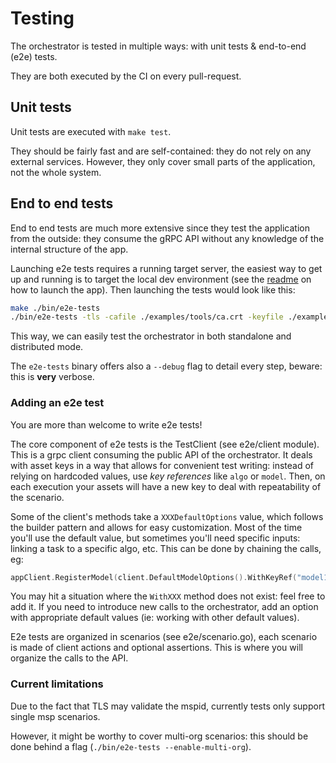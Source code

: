 # Testing

The orchestrator is tested in multiple ways: with unit tests & end-to-end (e2e) tests.

They are both executed by the CI on every pull-request.

## Unit tests

Unit tests are executed with `make test`.

They should be fairly fast and are self-contained: they do not rely on any external services.
However, they only cover small parts of the application, not the whole system.

## End to end tests

End to end tests are much more extensive since they test the application from the outside:
they consume the gRPC API without any knowledge of the internal structure of the app.

Launching e2e tests requires a running target server, the easiest way to get up and running
is to target the local dev environment (see the [readme](../README.md) on how to launch the app).
Then launching the tests would look like this:

```sh
make ./bin/e2e-tests
./bin/e2e-tests -tls -cafile ./examples/tools/ca.crt -keyfile ./examples/tools/client-org-1.key -certfile ./examples/tools/client-org-1.crt -server_addr orchestrator.node-1.com:443
```

This way, we can easily test the orchestrator in both standalone and distributed mode.

The `e2e-tests` binary offers also a `--debug` flag to detail every step, beware: this is **very** verbose.

### Adding an e2e test

You are more than welcome to write e2e tests!

The core component of e2e tests is the TestClient (see e2e/client module).
This is a grpc client consuming the public API of the orchestrator.
It deals with asset keys in a way that allows for convenient test writing:
instead of relying on hardcoded values, use *key references* like `algo` or `model`.
Then, on each execution your assets will have a new key to deal with repeatability of the scenario.

Some of the client's methods take a `XXXDefaultOptions` value, which follows the builder pattern and allows for easy customization.
Most of the time you'll use the default value, but sometimes you'll need specific inputs: linking a task to a specific algo, etc.
This can be done by chaining the calls, eg:

```go
appClient.RegisterModel(client.DefaultModelOptions().WithKeyRef("model1").WithTaskRef("child1"))
```

You may hit a situation where the `WithXXX` method does not exist: feel free to add it.
If you need to introduce new calls to the orchestrator, add an option with appropriate default values (ie: working with other default values).

E2e tests are organized in scenarios (see e2e/scenario.go), each scenario is made of client actions and optional assertions.
This is where you will organize the calls to the API.

### Current limitations

Due to the fact that TLS may validate the mspid, currently tests only support single msp scenarios.

However, it might be worthy to cover multi-org scenarios: this should be done behind a flag (`./bin/e2e-tests --enable-multi-org`).
